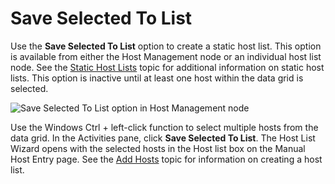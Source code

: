 # Save Selected To List

Use the **Save Selected To List** option to create a static host list. This option is available from
either the Host Management node or an individual host list node. See the
[Static Host Lists](/docs/accessanalyzer/11.6/admin/hostmanagement/lists.md#static-host-lists)
topic for additional information on static host lists. This option is inactive until at least one
host within the data grid is selected.

![Save Selected To List option in Host Management node](/img/product_docs/accessanalyzer/11.6/admin/hostmanagement/actions/savetolist.webp)

Use the Windows Ctrl + left-click function to select multiple hosts from the data grid. In the
Activities pane, click **Save Selected To List**. The Host List Wizard opens with the selected hosts
in the Host list box on the Manual Host Entry page. See the
[Add Hosts](/docs/accessanalyzer/11.6/admin/hostmanagement/actions/add.md)
topic for information on creating a host list.
